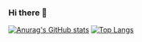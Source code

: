 ### Hi there 👋

[![Anurag's GitHub stats](https://github-readme-stats.vercel.app/api?username=ooooweeee&show_icons=true?count_private=true&hide=contribs)](https://github.com/ooooweeee)
[![Top Langs](https://github-readme-stats.vercel.app/api/top-langs/?username=ooooweeee&layout=compact)](https://github.com/ooooweeee)

<!--
**ooooweeee/ooooweeee** is a ✨ _special_ ✨ repository because its `README.md` (this file) appears on your GitHub profile.

Here are some ideas to get you started:

- 🔭 I’m currently working on ...
- 🌱 I’m currently learning ...
- 👯 I’m looking to collaborate on ...
- 🤔 I’m looking for help with ...
- 💬 Ask me about ...
- 📫 How to reach me: ...
- 😄 Pronouns: ...
- ⚡ Fun fact: ...
-->
